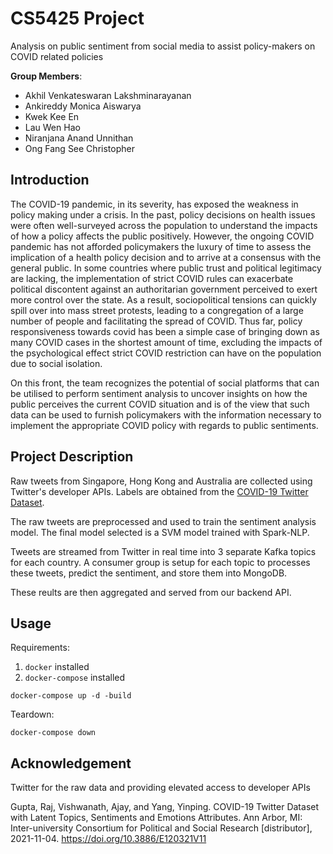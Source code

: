 # CS5425 Project
Analysis on public sentiment from social media to assist policy-makers on COVID related policies

<b>Group Members</b>:
- Akhil Venkateswaran Lakshminarayanan
- Ankireddy Monica Aiswarya
- Kwek Kee En
- Lau Wen Hao
- Niranjana Anand Unnithan
- Ong Fang See Christopher

## Introduction
The COVID-19 pandemic, in its severity, has exposed the weakness in policy making under a crisis. In the past, policy decisions on health issues were often well-surveyed across the population to understand the impacts of how a policy affects the public positively. However, the ongoing COVID pandemic has not afforded policymakers the luxury of time to assess the implication of a health policy decision and to arrive at a consensus with the general public. In some countries where public trust and political
legitimacy are lacking, the implementation of strict COVID rules can exacerbate political discontent against an authoritarian government perceived to exert more control over the state. As a result, sociopolitical tensions can quickly spill over into mass street protests, leading to a congregation of a large number of people and facilitating the spread of COVID. Thus far, policy responsiveness towards covid has been a simple case of bringing down as many COVID cases in the shortest amount of time, excluding the impacts of the psychological effect strict COVID restriction can have on the population
due to social isolation.

On this front, the team recognizes the potential of social platforms that can be utilised to perform sentiment analysis to uncover insights on how the public perceives the current COVID situation and is of the view that such data can be used to furnish policymakers with the information necessary to implement the appropriate COVID policy with regards to public sentiments.

## Project Description

Raw tweets from Singapore, Hong Kong and Australia are collected using Twitter's developer APIs. Labels are obtained from the [COVID-19 Twitter Dataset](https://doi.org/10.3886/E120321V11).

The raw tweets are preprocessed and used to train the sentiment analysis model. The final model selected is a SVM model trained with Spark-NLP.

Tweets are streamed from Twitter in real time into 3 separate Kafka topics for each country. A consumer group is setup for each topic to processes these tweets, predict the sentiment, and store them into MongoDB.

These reults are then aggregated and served from our backend API.

## Usage
Requirements:
1. `docker` installed
2. `docker-compose` installed
```
docker-compose up -d -build
```

Teardown:
```
docker-compose down
```

## Acknowledgement

Twitter for the raw data and providing elevated access to developer APIs

Gupta, Raj, Vishwanath, Ajay, and Yang, Yinping. COVID-19 Twitter Dataset with Latent Topics, Sentiments and Emotions Attributes. Ann Arbor, MI: Inter-university Consortium for Political and Social Research [distributor], 2021-11-04. https://doi.org/10.3886/E120321V11